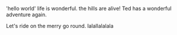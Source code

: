 'hello world'
life is wonderful. the hills are alive! Ted has a wonderful adventure again.

Let's ride on the merry go round.
lalallalalala
